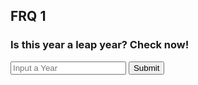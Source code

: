 ## FRQ 1
<p id="test"></p>

<script>

function getYear(){
    let inputYear = document.getElementById("inputYear").value;
    return inputYear;
}

function isLeapYear(yearparam) {
    
    result = document.getElementById("isLeapYearResult");

    // Fetch data from API
    fetch('https://hetvitrivedi.tk/api/calendar/isLeapYear/' + yearparam)
    .then(response => response.json())
    .then(data => {

        console.log(data);

        result.innerHTML = "Is " + yearparam + " a leap year: " + data.isLeapYear;

    })
}

</script>

### Is this year a leap year? Check now!
<input id="inputYear" placeholder="Input a Year">
<button onclick="isLeapYear(getYear())">Submit</button>
<p id="isLeapYearResult"></p>
